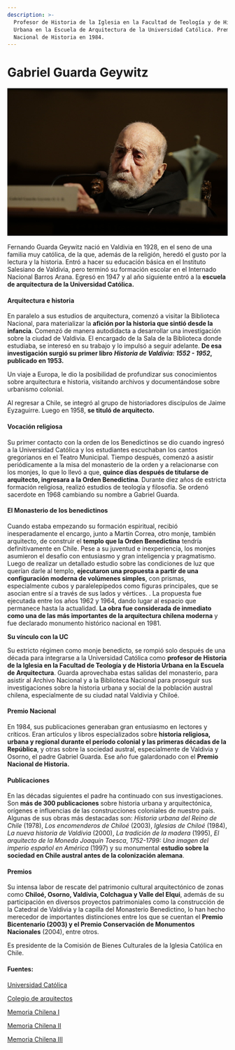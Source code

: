 ```yaml
---
description: >-
  Profesor de Historia de la Iglesia en la Facultad de Teología y de Historia
  Urbana en la Escuela de Arquitectura de la Universidad Católica. Premio
  Nacional de Historia en 1984.
---
```


# Gabriel Guarda Geywitz

![Padre Gabriel Guarda. Foto: Banco de Im&#xE1;genes UC.](../../.gitbook/assets/gabrielguarda.jpg)

Fernando Guarda Geywitz nació en Valdivia en 1928, en el seno de una familia muy católica, de la que, además de la religión, heredó el gusto por la lectura y la historia. Entró a hacer su educación básica en el Instituto Salesiano de Valdivia, pero terminó su formación escolar en el Internado Nacional Barros Arana. Egresó en 1947 y al año siguiente entró a la **escuela de arquitectura de la Universidad Católica.**

#### Arquitectura e historia

En paralelo a sus estudios de arquitectura, comenzó a visitar la Biblioteca Nacional, para materializar la **afición por la historia que sintió desde la infancia**. Comenzó de manera autodidacta a desarrollar una investigación sobre la ciudad de Valdivia. El encargado de la Sala de la Biblioteca donde estudiaba, se interesó en su trabajo y lo impulsó a seguir adelante. **De esa investigación surgió su primer libro** _**Historia de Valdivia: 1552 - 1952**_**, publicado en 1953.**

Un viaje a Europa, le dio la posibilidad de profundizar sus conocimientos sobre arquitectura e historia, visitando archivos y documentándose sobre urbanismo colonial.

Al regresar a Chile, se integró al grupo de historiadores discípulos de Jaime Eyzaguirre. Luego en 1958, **se tituló de arquitecto.** 

#### Vocación religiosa

Su primer contacto con la orden de los Benedictinos se dio cuando ingresó a la Universidad Católica y los estudiantes escuchaban los cantos gregorianos en el Teatro Municipal. Tiempo después, comenzó a asistir periódicamente a la misa del monasterio de la orden y a relacionarse con los monjes, lo que lo llevó a que, **quince días después de titularse de arquitecto, ingresara a la Orden Benedictina**. Durante diez años de estricta formación religiosa, realizó estudios de teología y filosofía. Se ordenó sacerdote en 1968 cambiando su nombre a Gabriel Guarda.

#### El Monasterio de los benedictinos

Cuando estaba empezando su formación espiritual, recibió inesperadamente el encargo, junto a Martín Correa, otro monje, también arquitecto, de construir el **templo que la Orden Benedictina** tendría definitivamente en Chile. Pese a su juventud e inexperiencia, los monjes asumieron el desafío con entusiasmo y gran inteligencia y pragmatismo. Luego de realizar un detallado estudio sobre las condiciones de luz que querían darle al templo, **ejecutaron una propuesta a partir de una configuración moderna de volúmenes simples**, con prismas, especialmente cubos y paralelepípedos como figuras principales, que se asocian entre sí a través de sus lados y vértices. . La propuesta fue ejecutada entre los años 1962 y 1964, dando lugar al espacio que permanece hasta la actualidad. **La obra fue considerada de inmediato como una de las más importantes de la arquitectura chilena moderna** y fue declarado monumento histórico nacional en 1981.

**Su vínculo con la UC**

Su estricto régimen como monje benedicto, se rompió solo después de una década para integrarse a la Universidad Católica como **profesor de Historia de la Iglesia en la Facultad de Teología y de Historia Urbana en la Escuela de Arquitectura**. Guarda aprovechaba estas salidas del monasterio, para asistir al Archivo Nacional y a la Biblioteca Nacional para proseguir sus investigaciones sobre la historia urbana y social de la población austral chilena, especialmente de su ciudad natal Valdivia y Chiloé.

#### Premio Nacional

En 1984, sus publicaciones generaban gran entusiasmo en lectores y críticos. Eran artículos y libros especializados sobre **historia religiosa, urbana y regional durante el período colonial y las primeras décadas de la República**, y otras sobre la sociedad austral, especialmente de Valdivia y Osorno, el padre Gabriel Guarda. Ese año fue galardonado con el **Premio Nacional de Historia.**

#### Publicaciones

En las décadas siguientes el padre ha continuado con sus investigaciones. Son **más de 300 publicaciones** sobre historia urbana y arquitectónica, orígenes e influencias de las construcciones coloniales de nuestro país. Algunas de sus obras más destacadas son: _Historia urbana del Reino de Chile_ \(1978\), _Los encomenderos de Chiloé_ \(2003\), _Iglesias de Chiloé_ \(1984\), _La nueva historia de Valdivia_ \(2000\), _La tradición de la madera_ \(1995\), _El arquitecto de la Moneda Joaquín Toesca_, _1752-1799: Una imagen del imperio español en América_ \(1997\) y su monumental **estudio sobre la sociedad en Chile austral antes de la colonización alemana**.

#### Premios

Su intensa labor de rescate del patrimonio cultural arquitectónico de zonas como **Chiloé, Osorno, Valdivia, Colchagua y Valle del Elqui**, además de su participación en diversos proyectos patrimoniales como la construcción de la Catedral de Valdivia y la capilla del Monasterio Benedictino, lo han hecho merecedor de importantes distinciones entre los que se cuentan el **Premio Bicentenario \(2003\) y el Premio Conservación de Monumentos Nacionales** \(2004\), entre otros.

Es presidente de la Comisión de Bienes Culturales de la Iglesia Católica en Chile.



#### Fuentes:

[Universidad Católica](https://www.uc.cl/es/la-universidad/premios-nacionales/7341-gabriel-guarda-geywitz-1928--)

[Colegio de arquitectos](http://colegioarquitectos.com/noticias/?p=16803)

[Memoria Chilena I](http://www.memoriachilena.gob.cl/602/w3-article-94092.html)

[Memoria Chilena II](http://www.memoriachilena.gob.cl/602/w3-article-637.html)

[Memoria Chilena III](http://www.monumentos.cl/monumentos/monumentos-historicos/monasterio-benedictino)



